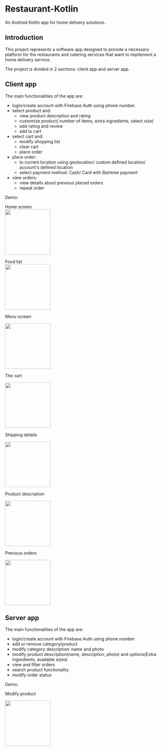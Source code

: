 # Restaurant-Kotlin

An Android Kotlin app for home delivery solutions.

## Introduction

This project represents a software app designed to provide a necessary platform for the restaurants and catering services that want to impllement a home delivery service.

The project is divided in 2 sections: client app and server app.

## Client app

The main functionalities of the app are:

- login/create account with Firebase Auth using phone number.
- select product and:
    - view product description and rating
    - customize product( number of items, extra ingredients, select size)
    - add rating and review
    - add to cart
- select cart and:
    - modify shopping list
    - clear cart
    - place order
 - place order:
    - to current location using geolocation/ custom defined location/ account's defined location
    - select payment method: Cash/ Card with Baintree payment
 - view orders:
    - view details about previous placed orders
    - repeat order 

Demo:

Home screen  
<img src="https://user-images.githubusercontent.com/29239337/94031301-60a58180-fdc7-11ea-8f4c-3d3100b53357.png" width="150">

Food list  
<img src="https://user-images.githubusercontent.com/29239337/94031292-5edbbe00-fdc7-11ea-967a-e9d3da33f0c1.png" width="150">

Menu screen  

<img src="https://user-images.githubusercontent.com/29239337/94031291-5edbbe00-fdc7-11ea-8474-17a31993b976.png" width="150">

The cart  

<img src="https://user-images.githubusercontent.com/29239337/94031277-5c796400-fdc7-11ea-8c3f-78a46547948f.png" width="150">

Shipping details  

<img src="https://user-images.githubusercontent.com/29239337/94031279-5d11fa80-fdc7-11ea-86c3-f0ade296571f.png" width="150">

Product description  

<img src="https://user-images.githubusercontent.com/29239337/94031283-5d11fa80-fdc7-11ea-96f4-627e5e9a2249.png" width="150">

Previous orders  

<img src="https://user-images.githubusercontent.com/29239337/94031287-5daa9100-fdc7-11ea-829f-0b6bd1a25b9d.png" width="150">


## Server app

The main functionalities of the app are:

- login/create account with Firebase Auth using phone number
- add or remove category/product
- modify category description: name and photo
- modify product description(name, description, photo) and options(Extra ingredients, available sizes)
- view and filter orders
- search product functionality
- modify order status

Demo: 

Modify product  

<img src="https://user-images.githubusercontent.com/29239337/94031294-5f745480-fdc7-11ea-8ade-00332f3b0981.png" width="150">



